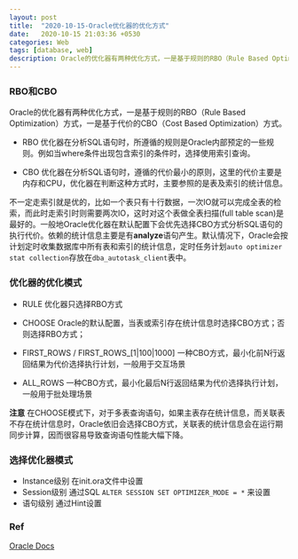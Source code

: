 ```yaml
---
layout: post
title:  "2020-10-15-Oracle优化器的优化方式"
date:   2020-10-15 21:03:36 +0530
categories: Web
tags: [database, web]
description: Oracle的优化器有两种优化方式，一是基于规则的RBO（Rule Based Optimization）方式，一是基于代价的CBO（Cost Based Optimization）方式。
---
```


### RBO和CBO

Oracle的优化器有两种优化方式，一是基于规则的RBO（Rule Based Optimization）方式，一是基于代价的CBO（Cost Based Optimization）方式。

- RBO 优化器在分析SQL语句时，所遵循的规则是Oracle内部预定的一些规则。例如当where条件出现包含索引的条件时，选择使用索引查询。

- CBO 优化器在分析SQL语句时，遵循的代价最小的原则，这里的代价主要是内存和CPU，优化器在判断这种方式时，主要参照的是表及索引的统计信息。

不一定走索引就是优的，比如一个表只有十行数据，一次IO就可以完成全表的检索，而此时走索引时则需要两次IO，这时对这个表做全表扫描(full table scan)是最好的。一般地Oracle优化器在默认配置下会优先选择CBO方式分析SQL语句的执行代价。依赖的统计信息主要是有**analyze**语句产生。默认情况下，Oracle会按计划定时收集数据库中所有表和索引的统计信息，定时任务计划`auto optimizer stat collection`存放在`dba_autotask_client`表中。

### 优化器的优化模式

- RULE 优化器只选择RBO方式

- CHOOSE Oracle的默认配置，当表或索引存在统计信息时选择CBO方式；否则选择RBO方式；

- FIRST_ROWS / FIRST_ROWS_[1|100|1000] 一种CBO方式，最小化前N行返回结果为代价选择执行计划，一般用于交互场景

- ALL_ROWS 一种CBO方式，最小化最后N行返回结果为代价选择执行计划，一般用于批处理场景

**注意** 在CHOOSE模式下，对于多表查询语句，如果主表存在统计信息，而关联表不存在统计信息时，Oracle依旧会选择CBO方式，关联表的统计信息会在运行期同步计算，因而很容易导致查询语句性能大幅下降。


### 选择优化器模式

- Instance级别 在init.ora文件中设置
- Session级别 通过SQL `ALTER SESSION SET OPTIMIZER_MODE = *` 来设置
- 语句级别 通过Hint设置

### Ref
[Oracle Docs](https://docs.oracle.com/cd/B19306_01/server.102/b14237/initparams145.htm#REFRN10145)
